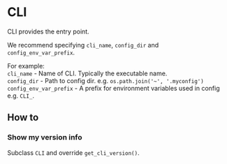 CLI
===

CLI provides the entry point.

We recommend specifying `cli_name`, `config_dir` and `config_env_var_prefix`.

For example:  
`cli_name` - Name of CLI. Typically the executable name.  
`config_dir` - Path to config dir. e.g. `os.path.join('~', '.myconfig')`  
`config_env_var_prefix` - A prefix for environment variables used in config e.g. `CLI_`.

How to
------

### Show my version info ###

Subclass `CLI` and override `get_cli_version()`.
